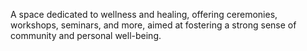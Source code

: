 A space dedicated to wellness and healing, offering ceremonies, workshops, seminars, and more, aimed at fostering a strong sense of community and personal well-being.